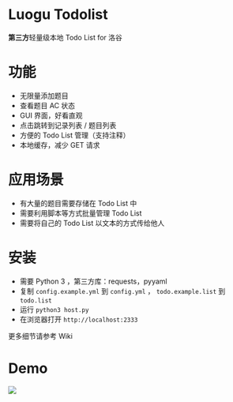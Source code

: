 # Luogu Todolist

**第三方**轻量级本地 Todo List for 洛谷

# 功能

* 无限量添加题目
* 查看题目 AC 状态
* GUI 界面，好看直观
* 点击跳转到记录列表 / 题目列表
* 方便的 Todo List 管理（支持注释）
* 本地缓存，减少 GET 请求

# 应用场景

* 有大量的题目需要存储在 Todo List 中
* 需要利用脚本等方式批量管理 Todo List
* 需要将自己的 Todo List 以文本的方式传给他人

# 安装

* 需要 Python 3 ，第三方库：requests，pyyaml
* 复制 `config.example.yml` 到 `config.yml` ， `todo.example.list` 到 `todo.list`
* 运行 `python3 host.py`
* 在浏览器打开 `http://localhost:2333`

更多细节请参考 Wiki

# Demo

![](https://i.loli.net/2019/01/25/5c4adb75c188f.png)
